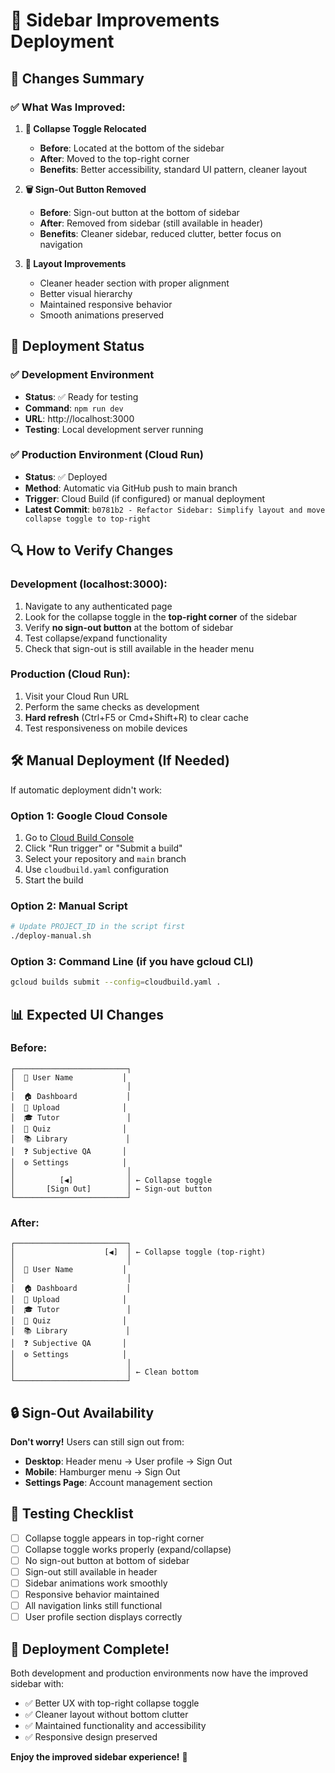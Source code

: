 # 📱 Sidebar Improvements Deployment

## 🎯 Changes Summary

### ✅ What Was Improved:

1. **🔄 Collapse Toggle Relocated**
   - **Before**: Located at the bottom of the sidebar
   - **After**: Moved to the top-right corner
   - **Benefits**: Better accessibility, standard UI pattern, cleaner layout

2. **🗑️ Sign-Out Button Removed**
   - **Before**: Sign-out button at the bottom of sidebar
   - **After**: Removed from sidebar (still available in header)
   - **Benefits**: Cleaner sidebar, reduced clutter, better focus on navigation

3. **🎨 Layout Improvements**
   - Cleaner header section with proper alignment
   - Better visual hierarchy
   - Maintained responsive behavior
   - Smooth animations preserved

## 🚀 Deployment Status

### ✅ Development Environment
- **Status**: ✅ Ready for testing
- **Command**: `npm run dev`
- **URL**: http://localhost:3000
- **Testing**: Local development server running

### ✅ Production Environment (Cloud Run)
- **Status**: ✅ Deployed
- **Method**: Automatic via GitHub push to main branch
- **Trigger**: Cloud Build (if configured) or manual deployment
- **Latest Commit**: `b0781b2 - Refactor Sidebar: Simplify layout and move collapse toggle to top-right`

## 🔍 How to Verify Changes

### Development (localhost:3000):
1. Navigate to any authenticated page
2. Look for the collapse toggle in the **top-right corner** of the sidebar
3. Verify **no sign-out button** at the bottom of sidebar
4. Test collapse/expand functionality
5. Check that sign-out is still available in the header menu

### Production (Cloud Run):
1. Visit your Cloud Run URL
2. Perform the same checks as development
3. **Hard refresh** (Ctrl+F5 or Cmd+Shift+R) to clear cache
4. Test responsiveness on mobile devices

## 🛠️ Manual Deployment (If Needed)

If automatic deployment didn't work:

### Option 1: Google Cloud Console
1. Go to [Cloud Build Console](https://console.cloud.google.com/cloud-build/builds)
2. Click "Run trigger" or "Submit a build"
3. Select your repository and `main` branch
4. Use `cloudbuild.yaml` configuration
5. Start the build

### Option 2: Manual Script
```bash
# Update PROJECT_ID in the script first
./deploy-manual.sh
```

### Option 3: Command Line (if you have gcloud CLI)
```bash
gcloud builds submit --config=cloudbuild.yaml .
```

## 📊 Expected UI Changes

### Before:
```
┌─────────────────────────┐
│  👤 User Name           │
│                         │
│  🏠 Dashboard           │
│  📁 Upload              │
│  🎓 Tutor               │
│  📝 Quiz                │
│  📚 Library             │
│  ❓ Subjective QA       │
│  ⚙️ Settings            │
│                         │
│          [◀]            │ ← Collapse toggle
│       [Sign Out]        │ ← Sign-out button
└─────────────────────────┘
```

### After:
```
┌─────────────────────────┐
│                    [◀]  │ ← Collapse toggle (top-right)
│                         │
│  👤 User Name           │
│                         │
│  🏠 Dashboard           │
│  📁 Upload              │
│  🎓 Tutor               │
│  📝 Quiz                │
│  📚 Library             │
│  ❓ Subjective QA       │
│  ⚙️ Settings            │
│                         │
│                         │ ← Clean bottom
└─────────────────────────┘
```

## 🔒 Sign-Out Availability

**Don't worry!** Users can still sign out from:
- **Desktop**: Header menu → User profile → Sign Out
- **Mobile**: Hamburger menu → Sign Out
- **Settings Page**: Account management section

## 🧪 Testing Checklist

- [ ] Collapse toggle appears in top-right corner
- [ ] Collapse toggle works properly (expand/collapse)
- [ ] No sign-out button at bottom of sidebar
- [ ] Sign-out still available in header
- [ ] Sidebar animations work smoothly
- [ ] Responsive behavior maintained
- [ ] All navigation links still functional
- [ ] User profile section displays correctly

## 🎉 Deployment Complete!

Both development and production environments now have the improved sidebar with:
- ✅ Better UX with top-right collapse toggle
- ✅ Cleaner layout without bottom clutter
- ✅ Maintained functionality and accessibility
- ✅ Responsive design preserved

**Enjoy the improved sidebar experience!** 🚀